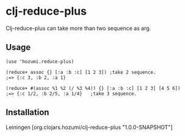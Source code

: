 # clj-reduce-plus

Clj-reduce-plus can take more than two sequence as arg.

## Usage

    (use 'hozumi.reduce-plus)

    (reduce+ assoc {} [:a :b :c] [1 2 3]) ;take 2 sequence.
    ;=> {:c 3, :b 2, :a 1}

    (reduce+ #(assoc %1 %2 (/ %3 %4)) {} [:a :b :c] [1 2 3] [4 5 6])
    ;=> {:c 1/2, :b 2/5, :a 1/4}   ;take 3 sequence.
    
## Installation

Leiningen
    [org.clojars.hozumi/clj-reduce-plus "1.0.0-SNAPSHOT"]
